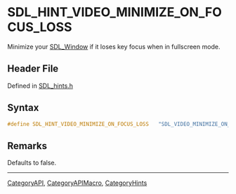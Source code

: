 # SDL_HINT_VIDEO_MINIMIZE_ON_FOCUS_LOSS

Minimize your [SDL_Window](SDL_Window) if it loses key focus when in fullscreen mode.

## Header File

Defined in [SDL_hints.h](https://github.com/libsdl-org/SDL/blob/SDL2/include/SDL_hints.h)

## Syntax

```c
#define SDL_HINT_VIDEO_MINIMIZE_ON_FOCUS_LOSS   "SDL_VIDEO_MINIMIZE_ON_FOCUS_LOSS"
```

## Remarks

Defaults to false.





----
[CategoryAPI](CategoryAPI), [CategoryAPIMacro](CategoryAPIMacro), [CategoryHints](CategoryHints)

